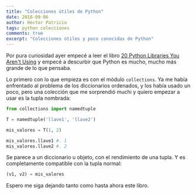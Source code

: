 ```yaml
---
title: "Colecciones útiles de Python"
date: 2018-09-06
author: Héctor Patricio
tags: python colecciones
comments: true
excerpt: "Colecciones útiles y poco conocidas de Python"
---
```


Por pura curiosidad ayer empecé a leer el libro [20 Python Libraries You Aren't Using](https://www.oreilly.com/programming/free/files/20-python-libraries-you-arent-using-but-should.pdf) y
empecé a descurbir que Python es mucho, mucho más grande de lo que pensaba.

Lo primero con lo que empieza es con el módulo `collections`. Ya me había enfrentado al problema de los
diccionarios ordenados, y los había usado un poco, pero una colección que me sorprendió muchi y quiero empezar a usar
es la tupla nombrada:

```python
from collections import namedtuple

T = namedtuple('llave1', 'llave2')

mis_valores = T(1, 2)

mis_valores.llave1 #. 1
mis_valores.llave2 #. 2

```

Se parece a un diccionario u objeto, con el rendimiento de una tupla. Y es completamente compatible con la tupla
normal:

```python
(v1, v2) = mis_valores
```
Espero me siga dejando tanto como hasta ahora este libro.